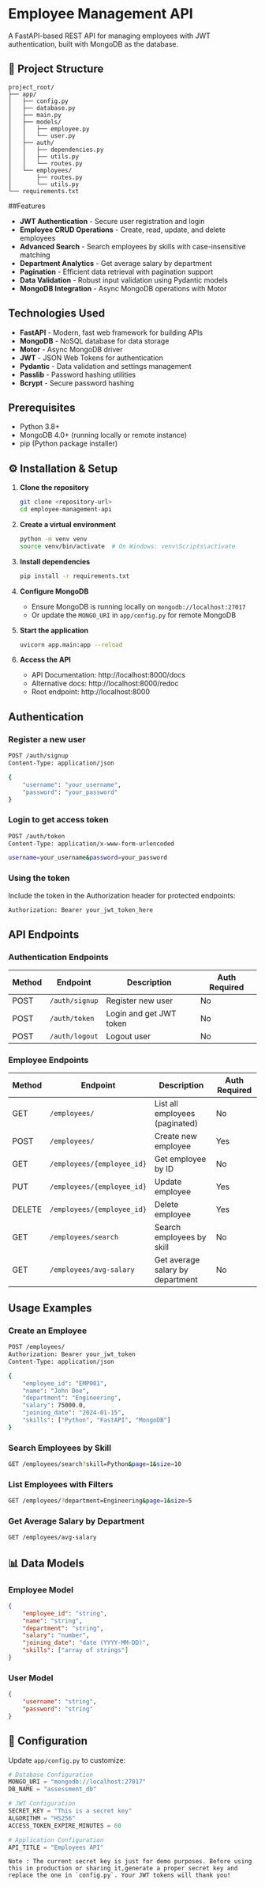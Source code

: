 # Employee Management API

A FastAPI-based REST API for managing employees with JWT authentication, built with MongoDB as the database.

## 📁 Project Structure
```text
project_root/
├── app/
│   ├── config.py
│   ├── database.py
│   ├── main.py
│   ├── models/
│   │   ├── employee.py
│   │   └── user.py
│   ├── auth/
│   │   ├── dependencies.py
│   │   ├── utils.py
│   │   └── routes.py
│   └── employees/
│       ├── routes.py
│       └── utils.py
└── requirements.txt
```

##Features

- **JWT Authentication** - Secure user registration and login
- **Employee CRUD Operations** - Create, read, update, and delete employees
- **Advanced Search** - Search employees by skills with case-insensitive matching
- **Department Analytics** - Get average salary by department
- **Pagination** - Efficient data retrieval with pagination support
- **Data Validation** - Robust input validation using Pydantic models
- **MongoDB Integration** - Async MongoDB operations with Motor

## Technologies Used

- **FastAPI** - Modern, fast web framework for building APIs
- **MongoDB** - NoSQL database for data storage
- **Motor** - Async MongoDB driver
- **JWT** - JSON Web Tokens for authentication
- **Pydantic** - Data validation and settings management
- **Passlib** - Password hashing utilities
- **Bcrypt** - Secure password hashing

## Prerequisites

- Python 3.8+
- MongoDB 4.0+ (running locally or remote instance)
- pip (Python package installer)

## ⚙️ Installation & Setup

1. **Clone the repository**
   ```bash
   git clone <repository-url>
   cd employee-management-api
   ```

2. **Create a virtual environment**
   ```bash
   python -m venv venv
   source venv/bin/activate  # On Windows: venv\Scripts\activate
   ```

3. **Install dependencies**
   ```bash
   pip install -r requirements.txt
   ```

4. **Configure MongoDB**
   - Ensure MongoDB is running locally on `mongodb://localhost:27017`
   - Or update the `MONGO_URI` in `app/config.py` for remote MongoDB

5. **Start the application**
   ```bash
   uvicorn app.main:app --reload
   ```

6. **Access the API**
   - API Documentation: http://localhost:8000/docs
   - Alternative docs: http://localhost:8000/redoc
   - Root endpoint: http://localhost:8000

## Authentication

### Register a new user
```bash
POST /auth/signup
Content-Type: application/json

{
    "username": "your_username",
    "password": "your_password"
}
```

### Login to get access token
```bash
POST /auth/token
Content-Type: application/x-www-form-urlencoded

username=your_username&password=your_password
```

### Using the token
Include the token in the Authorization header for protected endpoints:
```bash
Authorization: Bearer your_jwt_token_here
```

## API Endpoints

### Authentication Endpoints
| Method | Endpoint | Description | Auth Required |
|--------|----------|-------------|---------------|
| POST | `/auth/signup` | Register new user | No |
| POST | `/auth/token` | Login and get JWT token | No |
| POST | `/auth/logout` | Logout user | No |

### Employee Endpoints
| Method | Endpoint | Description | Auth Required |
|--------|----------|-------------|---------------|
| GET | `/employees/` | List all employees (paginated) | No |
| POST | `/employees/` | Create new employee | Yes |
| GET | `/employees/{employee_id}` | Get employee by ID | No |
| PUT | `/employees/{employee_id}` | Update employee | Yes |
| DELETE | `/employees/{employee_id}` | Delete employee | Yes |
| GET | `/employees/search` | Search employees by skill | No |
| GET | `/employees/avg-salary` | Get average salary by department | No |

## Usage Examples

### Create an Employee
```bash
POST /employees/
Authorization: Bearer your_jwt_token
Content-Type: application/json

{
    "employee_id": "EMP001",
    "name": "John Doe",
    "department": "Engineering",
    "salary": 75000.0,
    "joining_date": "2024-01-15",
    "skills": ["Python", "FastAPI", "MongoDB"]
}
```

### Search Employees by Skill
```bash
GET /employees/search?skill=Python&page=1&size=10
```

### List Employees with Filters
```bash
GET /employees/?department=Engineering&page=1&size=5
```

### Get Average Salary by Department
```bash
GET /employees/avg-salary
```

## 📊 Data Models

### Employee Model
```json
{
    "employee_id": "string",
    "name": "string",
    "department": "string",
    "salary": "number",
    "joining_date": "date (YYYY-MM-DD)",
    "skills": ["array of strings"]
}
```

### User Model
```json
{
    "username": "string",
    "password": "string"
}
```

## 🔧 Configuration

Update `app/config.py` to customize:

```python
# Database Configuration
MONGO_URI = "mongodb://localhost:27017"
DB_NAME = "assessment_db"

# JWT Configuration
SECRET_KEY = "This is a secret key"
ALGORITHM = "HS256"
ACCESS_TOKEN_EXPIRE_MINUTES = 60

# Application Configuration
API_TITLE = "Employees API"
```
```Note : The current secret key is just for demo purposes. Before using this in production or sharing it,generate a proper secret key and replace the one in `config.py`. Your JWT tokens will thank you!  ```
